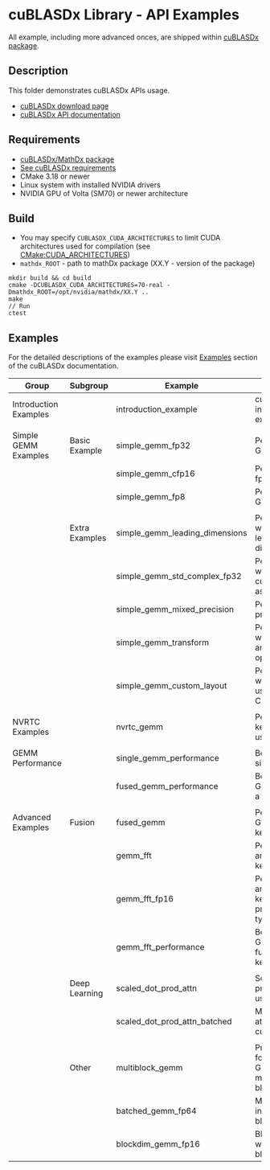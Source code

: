 # cuBLASDx Library - API Examples

All example, including more advanced onces, are shipped within [cuBLASDx package](https://developer.nvidia.com/cublasdx-downloads).

## Description

This folder demonstrates cuBLASDx APIs usage.

* [cuBLASDx download page](https://developer.nvidia.com/cublasdx-downloads)
* [cuBLASDx API documentation](https://docs.nvidia.com/cuda/cublasdx/index.html)

## Requirements

* [cuBLASDx/MathDx package](https://developer.nvidia.com/cublasdx-downloads)
* [See cuBLASDx requirements](https://docs.nvidia.com/cuda/cublasdx/requirements_func.html)
* CMake 3.18 or newer
* Linux system with installed NVIDIA drivers
* NVIDIA GPU of Volta (SM70) or newer architecture

## Build

* You may specify `CUBLASDX_CUDA_ARCHITECTURES` to limit CUDA architectures used for compilation (see [CMake:CUDA_ARCHITECTURES](https://cmake.org/cmake/help/latest/prop_tgt/CUDA_ARCHITECTURES.html#prop_tgt:CUDA_ARCHITECTURES))
* `mathdx_ROOT` - path to mathDx package (XX.Y - version of the package)

```
mkdir build && cd build
cmake -DCUBLASDX_CUDA_ARCHITECTURES=70-real -Dmathdx_ROOT=/opt/nvidia/mathdx/XX.Y ..
make
// Run
ctest
```

## Examples

For the detailed descriptions of the examples please visit [Examples](https://docs.nvidia.com/cuda/cublasdx/examples.html) section of the cuBLASDx documentation.

| Group                 | Subgroup       | Example                        | Description                                                           |
|-----------------------|----------------|--------------------------------|-----------------------------------------------------------------------|
| Introduction Examples |                | introduction_example           | cuBLASDx API introduction example                                     |
|                       |                |                                |                                                                       |
| Simple GEMM Examples  | Basic Example  | simple_gemm_fp32               | Performs fp32 GEMM                                                    |
|                       |                | simple_gemm_cfp16              | Performs complex fp16 GEMM                                            |
|                       |                | simple_gemm_fp8                | Performs fp8 GEMM                                                     |
|                       |                |                                |                                                                       |
|                       | Extra Examples | simple_gemm_leading_dimensions | Performs GEMM with non-default leading dimensions                     |
|                       |                | simple_gemm_std_complex_fp32   | Performs GEMM with cuda::std::complex as data type                    |
|                       |                | simple_gemm_mixed_precision    | Performs a mixed precision GEMM                                       |
|                       |                | simple_gemm_transform          | Performs GEMM with custom load and store operators                    |
|                       |                | simple_gemm_custom_layout      | Performs GEMM with a custom user provided CuTe layout                 |
|                       |                |                                |                                                                       |
| NVRTC Examples        |                | nvrtc_gemm                     | Performs GEMM, kernel is compiled using NVRTC                         |
|                       |                |                                |                                                                       |
| GEMM Performance      |                | single_gemm_performance        | Benchmark for single GEMM                                             |
|                       |                | fused_gemm_performance         | Benchmark for 2 GEMMs fused into a single kernel                      |
|                       |                |                                |                                                                       |
| Advanced Examples     | Fusion         | fused_gemm                     | Performs 2 GEMMs in a single kernel                                   |
|                       |                | gemm_fft                       | Perform GEMM and FFT in a single kernel                               |
|                       |                | gemm_fft_fp16                  | Perform GEMM and FFT in a single kernel (half-precision complex type) |
|                       |                | gemm_fft_performance           | Benchmark for GEMM and FFT fused into a single kernel                 |
|                       |                |                                |                                                                       |
|                       | Deep Learning  | scaled_dot_prod_attn           | Scaled dot product attention using cuBLASDx                           |
|                       |                | scaled_dot_prod_attn_batched   | Multi-head attention using cuBLASDx                                   |
|                       |                |                                |                                                                       |
|                       | Other          | multiblock_gemm                | Proof-of-concept for single large GEMM using multiple CUDA blocks     |
|                       |                | batched_gemm_fp64              | Manual batching in a single CUDA block                                |
|                       |                | blockdim_gemm_fp16             | BLAS execution with different block dimensions                        |
